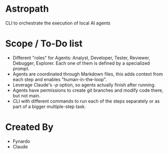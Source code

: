 # Astropath
CLI to orchestrate the execution of local AI agents


# Scope / To-Do list

- Different "roles" for Agents: Analyst, Developer, Tester, Reviewer, Debugger, Explorer. Each one of them is defined by a specialized prompt.
- Agents are coordinated through Markdown files, this adds context from each step and enables "human-in-the-loop".
- Leverage Claude's *-p* option, so agents actually finish after running.
- Agents have permissions to create git branches and modify code there, but not main.
- CLI with different commands to run each of the steps separately or as part of a bigger multiple-step task.


# Created By

- Fynardo
- Claude

